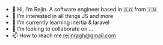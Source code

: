 - 👋 Hi, I’m Rejin. A software engineer based in 🇸🇬 from 🇮🇳
- 👀 I’m interested in all things JS and more
- 🌱 I’m currently learning inertia & laravel
- 💞️ I’m looking to collaborate on ...
- 📫 How to reach me rejinragh@gmail.com

<!---
rejin-r/rejin-r is a ✨ special ✨ repository because its `README.md` (this file) appears on your GitHub profile.
You can click the Preview link to take a look at your changes.
--->
